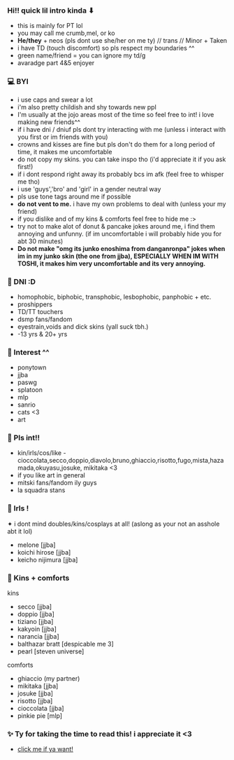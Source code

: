 ### Hi!! quick lil intro kinda ⬇︎

-  this is mainly for PT lol
- you may call me crumb,mel, or ko
- **He/they** + neos (pls dont use she/her on me ty) // trans // Minor + Taken
- i have TD (touch discomfort) so pls respect my boundaries ^^
- green name/friend = you can ignore my td/g
- avaradge part 4&5 enjoyer

### 💻 BYI
- i use caps and swear a lot
- i'm also pretty childish and shy towards new ppl
- I'm usually at the jojo areas most of the time so feel free to int! i love making new friends^^
- if i have dni / dniuf pls dont try interacting with me (unless i interact with you first or im friends with you)
- crowns and kisses are fine but pls don't do them for a long period of time, it makes me uncomfortable
- do not copy my skins. you can take inspo tho (i'd appreciate it if you ask first!)
- if i dont respond right away its probably bcs im afk (feel free to whisper me tho)
- i use 'guys','bro' and 'girl' in a gender neutral way
- pls use tone tags around me if possible
- **do not vent to me.** i have my own problems to deal with (unless your my friend)
- if you dislike and of my kins & comforts feel free to hide me :>
- try not to make alot of donut & pancake jokes around me, i find them annoying and unfunny. (if im uncomfortable i will probably hide you for abt 30 minutes)
- **Do not make "omg its junko enoshima from danganronpa" jokes when im in my junko skin (the one from jjba), ESPECIALLY WHEN IM WITH TOSHI, it makes him very uncomfortable and its very annoying.**

### 👾 DNI :D
-  homophobic, biphobic, transphobic, lesbophobic, panphobic + etc.
- proshippers
- TD/TT touchers
- dsmp fans/fandom
- eyestrain,voids and dick skins (yall suck tbh.)
- -13 yrs & 20+ yrs

### 🎲 Interest ^^
- ponytown
- jjba
- paswg
- splatoon
- mlp
- sanrio
- cats <3
- art

### 💫 Pls int!!
- kin/irls/cos/like - cioccolata,secco,doppio,diavolo,bruno,ghiaccio,risotto,fugo,mista,hazamada,okuyasu,josuke, mikitaka <3
- if you like art in general
- mitski fans/fandom ily guys
- la squadra stans

### 💖 Irls !
✦  i dont mind doubles/kins/cosplays at all! (aslong as your not an asshole abt it lol)
- melone [jjba]
- koichi hirose [jjba]
- keicho nijimura [jjba]

### 🍉 Kins + comforts
kins
- secco [jjba]
- doppio [jjba]
- tiziano [jjba]
- kakyoin [jjba]
- narancia [jjba]
- balthazar bratt [despicable me 3]
- pearl [steven universe]

comforts
- ghiaccio (my partner)
- mikitaka [jjba]
- josuke [jjba]
- risotto [jjba]
- cioccolata [jjba] 
- pinkie pie [mlp]


### ✨ Ty for taking the time to read this! i appreciate it <3
- [click me if ya want!](https://youtu.be/YLRVGrY5lC8)
